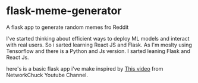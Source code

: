 # flask-meme-generator
A flask app to generate random memes fro Reddit 

I've started thinking about efficient ways to deploy ML models and interact with real users.
So i sarted learning React JS and Flask.
As I'm moslty using Tensorflow and there is a Python and Js version.
I sarted leaning Flask and React Js.

here's is a basic flask app i've make inspired by [This video](https://youtu.be/5aYpkLfkgRE/) from NetworkChuck Youtube Channel.
